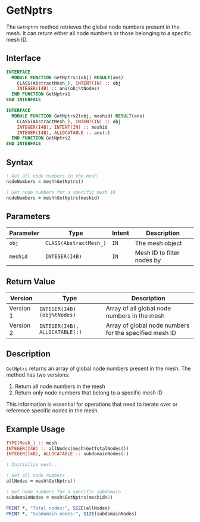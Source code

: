 # GetNptrs

The `GetNptrs` method retrieves the global node numbers present in the mesh. It can return either all node numbers or those belonging to a specific mesh ID.

## Interface

```fortran
INTERFACE
  MODULE FUNCTION GetNptrs1(obj) RESULT(ans)
    CLASS(AbstractMesh_), INTENT(IN) :: obj
    INTEGER(I4B) :: ans(obj%tNodes)
  END FUNCTION GetNptrs1
END INTERFACE

INTERFACE
  MODULE FUNCTION GetNptrs2(obj, meshid) RESULT(ans)
    CLASS(AbstractMesh_), INTENT(IN) :: obj
    INTEGER(I4B), INTENT(IN) :: meshid
    INTEGER(I4B), ALLOCATABLE :: ans(:)
  END FUNCTION GetNptrs2
END INTERFACE
```

## Syntax

```fortran
! Get all node numbers in the mesh
nodeNumbers = mesh%GetNptrs()

! Get node numbers for a specific mesh ID
nodeNumbers = mesh%GetNptrs(meshid)
```

## Parameters

| Parameter | Type                   | Intent | Description                |
| --------- | ---------------------- | ------ | -------------------------- |
| `obj`     | `CLASS(AbstractMesh_)` | `IN`   | The mesh object            |
| `meshid`  | `INTEGER(I4B)`         | `IN`   | Mesh ID to filter nodes by |

## Return Value

| Version   | Type                           | Description                                            |
| --------- | ------------------------------ | ------------------------------------------------------ |
| Version 1 | `INTEGER(I4B)(obj%tNodes)`     | Array of all global node numbers in the mesh           |
| Version 2 | `INTEGER(I4B), ALLOCATABLE(:)` | Array of global node numbers for the specified mesh ID |

## Description

`GetNptrs` returns an array of global node numbers present in the mesh. The method has two versions:

1. Return all node numbers in the mesh
2. Return only node numbers that belong to a specific mesh ID

This information is essential for operations that need to iterate over or reference specific nodes in the mesh.

## Example Usage

```fortran
TYPE(Mesh_) :: mesh
INTEGER(I4B) :: allNodes(mesh%GetTotalNodes())
INTEGER(I4B), ALLOCATABLE :: subdomainNodes(:)

! Initialize mesh...

! Get all node numbers
allNodes = mesh%GetNptrs()

! Get node numbers for a specific subdomain
subdomainNodes = mesh%GetNptrs(meshid=2)

PRINT *, "Total nodes:", SIZE(allNodes)
PRINT *, "Subdomain nodes:", SIZE(subdomainNodes)
```
